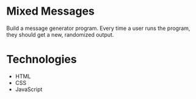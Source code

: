 # Mixed Messages
Build a message generator program. Every time a user runs the program, they should get a new, randomized output.

# Technologies
- HTML
- CSS
- JavaScript
